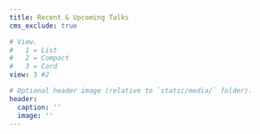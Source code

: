 ```yaml
---
title: Recent & Upcoming Talks
cms_exclude: true

# View.
#   1 = List
#   2 = Compact
#   3 = Card
view: 3 #2

# Optional header image (relative to `static/media/` folder).
header:
  caption: ''
  image: ''
---
```

